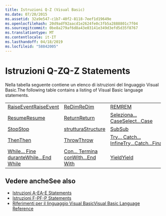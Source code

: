 ```yaml
---
title: Istruzioni Q-Z (Visual Basic)
ms.date: 07/20/2015
ms.assetid: 32a9e547-c1b7-40f2-8118-7eef1d19649e
ms.openlocfilehash: 20d9adf92aacd1e2624fe0c3fb5a2888801c7f04
ms.sourcegitcommit: 0be8a279af6d8a43e03141e349d3efd5d35f8767
ms.translationtype: MT
ms.contentlocale: it-IT
ms.lasthandoff: 04/18/2019
ms.locfileid: "58842005"
---
```

# <a name="q-z-statements"></a><span data-ttu-id="fd2d3-102">Istruzioni Q-Z</span><span class="sxs-lookup"><span data-stu-id="fd2d3-102">Q-Z Statements</span></span>
<span data-ttu-id="fd2d3-103">Nella tabella seguente contiene un elenco di istruzioni del linguaggio Visual Basic.</span><span class="sxs-lookup"><span data-stu-id="fd2d3-103">The following table contains a listing of Visual Basic language statements.</span></span>  
  
|||||  
|---|---|---|---|  
|[<span data-ttu-id="fd2d3-104">RaiseEvent</span><span class="sxs-lookup"><span data-stu-id="fd2d3-104">RaiseEvent</span></span>](../../../visual-basic/language-reference/statements/raiseevent-statement.md)|[<span data-ttu-id="fd2d3-105">ReDim</span><span class="sxs-lookup"><span data-stu-id="fd2d3-105">ReDim</span></span>](../../../visual-basic/language-reference/statements/redim-statement.md)|[<span data-ttu-id="fd2d3-106">REM</span><span class="sxs-lookup"><span data-stu-id="fd2d3-106">REM</span></span>](../../../visual-basic/language-reference/statements/rem-statement.md)|[<span data-ttu-id="fd2d3-107">RemoveHandler</span><span class="sxs-lookup"><span data-stu-id="fd2d3-107">RemoveHandler</span></span>](../../../visual-basic/language-reference/statements/removehandler-statement.md)|  
|[<span data-ttu-id="fd2d3-108">Resume</span><span class="sxs-lookup"><span data-stu-id="fd2d3-108">Resume</span></span>](../../../visual-basic/language-reference/statements/resume-statement.md)|[<span data-ttu-id="fd2d3-109">Return</span><span class="sxs-lookup"><span data-stu-id="fd2d3-109">Return</span></span>](../../../visual-basic/language-reference/statements/return-statement.md)|[<span data-ttu-id="fd2d3-110">Seleziona... Case</span><span class="sxs-lookup"><span data-stu-id="fd2d3-110">Select...Case</span></span>](../../../visual-basic/language-reference/statements/select-case-statement.md)|[<span data-ttu-id="fd2d3-111">Set</span><span class="sxs-lookup"><span data-stu-id="fd2d3-111">Set</span></span>](../../../visual-basic/language-reference/statements/set-statement.md)|  
|[<span data-ttu-id="fd2d3-112">Stop</span><span class="sxs-lookup"><span data-stu-id="fd2d3-112">Stop</span></span>](../../../visual-basic/language-reference/statements/stop-statement.md)|[<span data-ttu-id="fd2d3-113">struttura</span><span class="sxs-lookup"><span data-stu-id="fd2d3-113">Structure</span></span>](../../../visual-basic/language-reference/statements/structure-statement.md)|[<span data-ttu-id="fd2d3-114">Sub</span><span class="sxs-lookup"><span data-stu-id="fd2d3-114">Sub</span></span>](../../../visual-basic/language-reference/statements/sub-statement.md)|[<span data-ttu-id="fd2d3-115">SyncLock</span><span class="sxs-lookup"><span data-stu-id="fd2d3-115">SyncLock</span></span>](../../../visual-basic/language-reference/statements/synclock-statement.md)|  
|[<span data-ttu-id="fd2d3-116">Then</span><span class="sxs-lookup"><span data-stu-id="fd2d3-116">Then</span></span>](../../../visual-basic/language-reference/statements/then-statement.md)|[<span data-ttu-id="fd2d3-117">Throw</span><span class="sxs-lookup"><span data-stu-id="fd2d3-117">Throw</span></span>](../../../visual-basic/language-reference/statements/throw-statement.md)|[<span data-ttu-id="fd2d3-118">Try... Catch... Infine</span><span class="sxs-lookup"><span data-stu-id="fd2d3-118">Try...Catch...Finally</span></span>](../../../visual-basic/language-reference/statements/try-catch-finally-statement.md)|[<span data-ttu-id="fd2d3-119">Using</span><span class="sxs-lookup"><span data-stu-id="fd2d3-119">Using</span></span>](../../../visual-basic/language-reference/statements/using-statement.md)|  
|[<span data-ttu-id="fd2d3-120">While... Fine durante</span><span class="sxs-lookup"><span data-stu-id="fd2d3-120">While...End While</span></span>](../../../visual-basic/language-reference/statements/while-end-while-statement.md)|[<span data-ttu-id="fd2d3-121">Con... Termina con</span><span class="sxs-lookup"><span data-stu-id="fd2d3-121">With...End With</span></span>](../../../visual-basic/language-reference/statements/with-end-with-statement.md)|[<span data-ttu-id="fd2d3-122">Yield</span><span class="sxs-lookup"><span data-stu-id="fd2d3-122">Yield</span></span>](../../../visual-basic/language-reference/statements/yield-statement.md)||  
  
## <a name="see-also"></a><span data-ttu-id="fd2d3-123">Vedere anche</span><span class="sxs-lookup"><span data-stu-id="fd2d3-123">See also</span></span>

- [<span data-ttu-id="fd2d3-124">Istruzioni A-E</span><span class="sxs-lookup"><span data-stu-id="fd2d3-124">A-E Statements</span></span>](../../../visual-basic/language-reference/statements/a-e-statements.md)
- [<span data-ttu-id="fd2d3-125">Istruzioni F-P</span><span class="sxs-lookup"><span data-stu-id="fd2d3-125">F-P Statements</span></span>](../../../visual-basic/language-reference/statements/f-p-statements.md)
- [<span data-ttu-id="fd2d3-126">Riferimenti per il linguaggio Visual Basic</span><span class="sxs-lookup"><span data-stu-id="fd2d3-126">Visual Basic Language Reference</span></span>](../../../visual-basic/language-reference/index.md)
